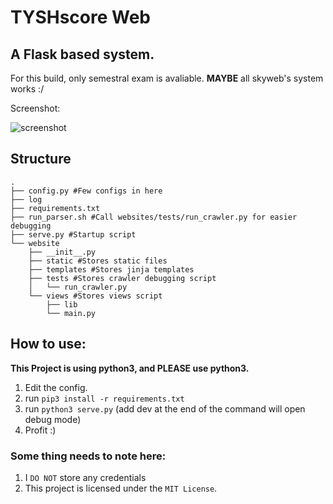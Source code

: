 TYSHscore Web
===

## A Flask based system.
For this build, only semestral exam is avaliable.
**MAYBE** all skyweb's system works :/

Screenshot:

![screenshot](https://i.imgur.com/VjoMHLv.png)

## Structure

```
.
├── config.py #Few configs in here
├── log
├── requirements.txt
├── run_parser.sh #Call websites/tests/run_crawler.py for easier debugging
├── serve.py #Startup script
└── website
    ├── __init__.py
    ├── static #Stores static files
    ├── templates #Stores jinja templates
    ├── tests #Stores crawler debugging script
    │   └── run_crawler.py
    └── views #Stores views script
        ├── lib
        └── main.py
```
## How to use:
**This Project is using python3, and PLEASE use python3.**

1. Edit the config.
2. run `pip3 install -r requirements.txt`
3. run `python3 serve.py` (add dev at the end of the command will open debug mode)
4. Profit :)

### Some thing needs to note here:

1. I `DO NOT` store any credentials
2. This project is licensed under the `MIT License`.


